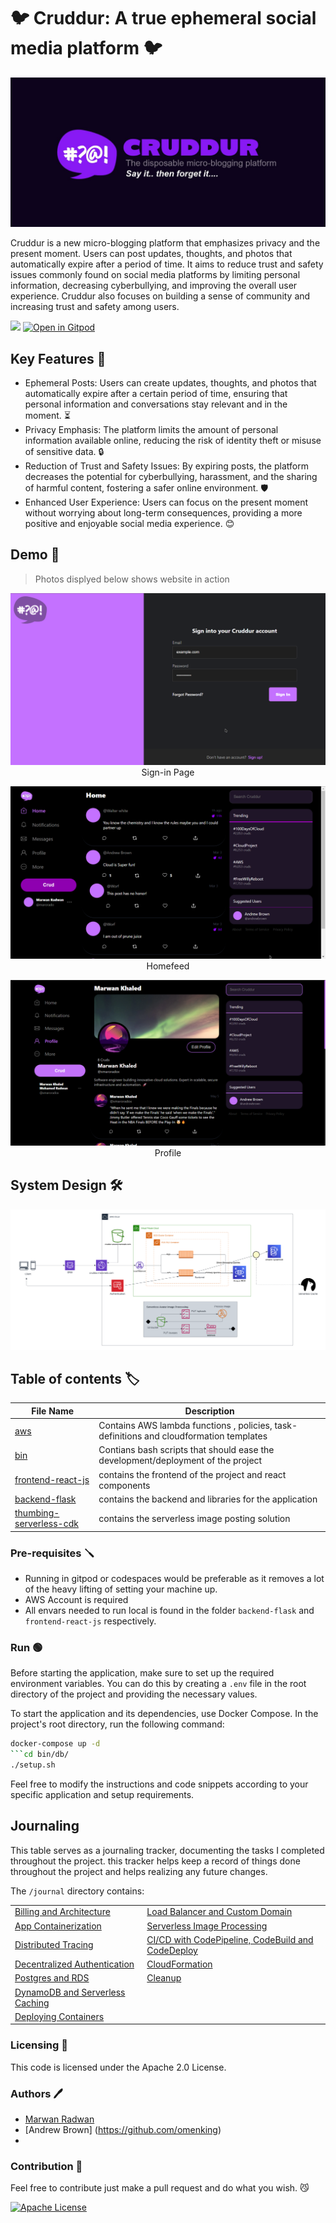 # 🐦 Cruddur: A true ephemeral social media platform 🐦



<p align="center" width="100%">
<img src="_docs/assets/cruddur-banner.jpg">
</p>
Cruddur is a new micro-blogging platform that emphasizes privacy and the present moment. Users can post updates, thoughts, and photos that automatically expire after a period of time. It aims to reduce trust and safety issues commonly found on social media platforms by limiting personal information, decreasing cyberbullying, and improving the overall user experience. Cruddur also focuses on building a sense of community and increasing trust and safety among users.

![](https://codebuild.us-east-1.amazonaws.com/badges?uuid=eyJlbmNyeXB0ZWREYXRhIjoiOS9PM1dhekMzNVlRVmhYRVBXUzk2L0haSElPYnRHdUdKSmRNOXFUaDVNMDRmNU1BV2kyeEE3SEJHVld2eGhNRFFvbEhVR3ZGaEpuSm10UW5EbGMrUk5NPSIsIml2UGFyYW1ldGVyU3BlYyI6IjZWL3o5VFYxQUVQMDBidFIiLCJtYXRlcmlhbFNldFNlcmlhbCI6MX0%3D&branch=main)
[![Open in Gitpod](https://gitpod.io/button/open-in-gitpod.svg)](https://gitpod.io/#https://github.com/XMaroRadoX/aws-bootcamp-cruddur-2023)


## Key Features 🔑
* Ephemeral Posts: Users can create updates, thoughts, and photos that automatically expire after a certain period of time, ensuring that personal information and conversations stay relevant and in the moment. ⏳
* Privacy Emphasis: The platform limits the amount of personal information available online, reducing the risk of identity theft or misuse of sensitive data. 🔒
* Reduction of Trust and Safety Issues: By expiring posts, the platform decreases the potential for cyberbullying, harassment, and the sharing of harmful content, fostering a safer online environment. 🛡️
* Enhanced User Experience: Users can focus on the present moment without worrying about long-term consequences, providing a more positive and enjoyable social media experience. 😊

## Demo 🎥
> Photos displyed below shows website in action

<p align="center" width="100%">
<img src="_docs/assets/signin.png">
 Sign-in Page
</p>
<p align="center" width="100%">
<img src="_docs/assets/homefeed.png">
 Homefeed
</p>
<p align="center" width="100%">
<img src="_docs/assets/profile.png">
Profile
</p>


## System Design 🛠️

<p align="center" width="100%">
<img src="_docs/assets/cruddur_diagram.png">                  
</p>



## Table of contents :label:

| File Name | Description                                                                                      |
|-----------|--------------------------------------------------------------------------------------------------|
| [aws](https://github.com/XMaroRadoX/aws-bootcamp-cruddur-2023/tree/main/aws) | Contains AWS lambda functions , policies, task-definitions and cloudformation templates          |
| [bin](https://github.com/XMaroRadoX/aws-bootcamp-cruddur-2023/tree/main/bin)   | Contians bash scripts that should ease the development/deployment of the project|
| [frontend-react-js](https://github.com/XMaroRadoX/aws-bootcamp-cruddur-2023/tree/main/frontend-react-js)| contains the frontend of the project and react components |
| [backend-flask](https://github.com/XMaroRadoX/aws-bootcamp-cruddur-2023/tree/main/backend-flask)| contains the backend and libraries for the application|
| [thumbing-serverless-cdk](https://github.com/XMaroRadoX/aws-bootcamp-cruddur-2023/tree/main/thumbing-serverless-cdk)| contains the serverless image posting solution |

### Pre-requisites :screwdriver:

* Running in gitpod or codespaces would be preferable as it removes a lot of the heavy lifting of setting your machine up.
* AWS Account is required
* All envars needed to run local is found in the folder ` backend-flask ` and `frontend-react-js` respectively.

### Run :green_circle:

Before starting the application, make sure to set up the required environment variables. You can do this by creating a `.env` file in the root directory of the project and providing the necessary values.

To start the application and its dependencies, use Docker Compose. In the project's root directory, run the following command:

```bash
docker-compose up -d
```cd bin/db/
./setup.sh
```

Feel free to modify the instructions and code snippets according to your specific application and setup requirements.


## Journaling

This table serves as a journaling tracker, documenting the tasks I completed throughout the project.
this tracker helps keep a record of things done throughout the project and helps realizing any future changes.

The `/journal` directory contains:

|      |     |
|------------|------------|
| [Billing and Architecture](journal/week0.md)   | [Load Balancer and Custom Domain](journal/week7.md)    |
| [App Containerization](journal/week1.md)   | [Serverless Image Processing](journal/week8.md)    |
| [Distributed Tracing](journal/week2.md)   | [CI/CD with CodePipeline, CodeBuild and CodeDeploy](journal/week9.md)    |
| [Decentralized Authentication](journal/week3.md)   | [CloudFormation](journal/week11.md)  |
| [Postgres and RDS](journal/week4.md)   | [Cleanup](journal/week12.md)  |
| [DynamoDB and Serverless Caching](journal/week5.md)   |   |
| [Deploying Containers](journal/week6.md)   |                              |



### Licensing :pencil:

This code is licensed under the Apache 2.0 License.

### Authors :pen:

* [Marwan Radwan](https://github.com/XMaroRadoX)
* [Andrew Brown] (https://github.com/omenking)
* 
### Contribution :clinking_glasses:


Feel free to contribute just make a pull request and do what you wish. 😼

[![Apache License](https://img.shields.io/badge/license-Apache%202.0-red.svg?style=flat-square)](http://www.apache.org/licenses/LICENSE-2.0)
